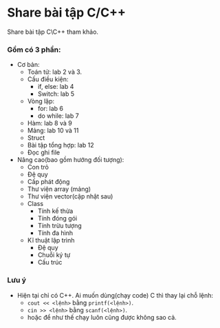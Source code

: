 ﻿# Share bài tập C/C++

Share bài tập C\C++ tham khảo. 

### Gồm có 3 phần:
- Cơ bản:
  - Toán tử: lab 2 và 3.
  - Cấu điều kiện: 
    - if, else: lab 4
    - Switch: lab 5
  - Vòng lặp: 
    - for: lab 6
    - do while: lab 7
  - Hàm: lab 8 và 9
  - Mảng: lab 10 và 11
  - Struct
  - Bài tập tổng hợp: lab 12
  - Đọc ghi file
- Nâng cao(bao gồm hướng đối tượng):
  - Con trỏ
  - Đệ quy
  - Cấp phát động
  - Thư viện array (mảng)
  - Thư viện vector(cập nhật sau)
  - Class
    - Tính kế thừa
    - Tính đóng gói
    - Tính trừu tượng
    - Tính đa hình
  - Kĩ thuật lập trình
    - Đệ quy
    - Chuỗi ký tự
    - Cấu trúc
  
### Lưu ý
- Hiện tại chỉ có C++. Ai muốn dùng(chạy code) C thì thay lại chỗ lệnh:
  - `cout << <lệnh>` bằng `printf(<lệnh>)`. 
  - `cin >> <lệnh>` bằng `scanf(<lệnh>)`. 
  - hoặc để như thế chạy luôn cũng được không sao cả.
